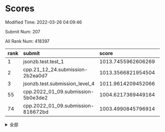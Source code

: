 # Scores

Modified Time: 2022-03-26 04:09:46

Submit Num: 207

All Rank Num: 418397

| rank |               submit               |       score        |       sigma        | pk_num |
| :--- | :--------------------------------- | :----------------- | :----------------- | :----- |
| 1    | jsonzb.test.test_1                 | 1013.7455962606269 | 0.8295913387864017 | 8084   |
| 2    | cpp.21_12_24.submission-2b2ea0d7   | 1013.3566821954504 | 0.8142512435070537 | 8089   |
| 3    | jsonzb.test.submission_level_4     | 1011.9614209452066 | 0.7698005534462051 | 8086   |
| 55   | cpp.2022_01_09.submission-5b0e3de2 | 1004.6217369449164 | 0.7123783756121124 | 8088   |
| 74   | cpp.2022_01_09.submission-816672bd | 1003.4990845796914 | 0.716172395870941  | 8085   |


<details>
<summary>全部</summary>

| rank |                 submit                 |       score        |       sigma        | pk_num |
| :--- | :------------------------------------- | :----------------- | :----------------- | :----- |
| 1    | jsonzb.test.test_1                     | 1013.7455962606269 | 0.8295913387864017 | 8084   |
| 2    | cpp.21_12_24.submission-2b2ea0d7       | 1013.3566821954504 | 0.8142512435070537 | 8089   |
| 3    | jsonzb.test.submission_level_4         | 1011.9614209452066 | 0.7698005534462051 | 8086   |
| 4    | gobigger.level_3.submission_level_3_25 | 1011.6389785769459 | 0.7604231894435073 | 8091   |
| 5    | gobigger.level_3.submission_level_3_3  | 1011.5050788679733 | 0.7905208774769269 | 8086   |
| 6    | gobigger.level_3.submission_level_3_8  | 1011.3352726618033 | 0.7588308445806113 | 8091   |
| 7    | gobigger.level_3.submission_level_3_27 | 1011.1779990702263 | 0.7567773444421629 | 8086   |
| 8    | gobigger.level_3.submission_level_3_22 | 1011.0728466883318 | 0.7702592724062352 | 8087   |
| 9    | gobigger.level_3.submission_level_3_1  | 1011.0623862707225 | 0.7659520823940229 | 8088   |
| 10   | gobigger.level_3.submission_level_3_26 | 1011.0371204431015 | 0.7842909264664512 | 8083   |
| 11   | gobigger.level_3.submission_level_3_15 | 1010.9404716222381 | 0.7759205095523695 | 8088   |
| 12   | gobigger.level_3.submission_level_3_30 | 1010.7829324561618 | 0.7792888829932403 | 8084   |
| 13   | gobigger.level_3.submission_level_3_24 | 1010.6432087921919 | 0.7648236064798157 | 8085   |
| 14   | gobigger.level_3.submission_level_3_32 | 1010.6049061572363 | 0.7812362688690273 | 8086   |
| 15   | gobigger.level_3.submission_level_3_29 | 1010.4642268102475 | 0.7839937599674166 | 8083   |
| 16   | gobigger.level_3.submission_level_3_18 | 1010.3885765473163 | 0.765509595531796  | 8087   |
| 17   | gobigger.level_3.submission_level_3_31 | 1010.3726954346121 | 0.754755339140662  | 8084   |
| 18   | gobigger.level_3.submission_level_3_19 | 1010.3637797803682 | 0.7644371665896186 | 8085   |
| 19   | gobigger.level_3.submission_level_3_12 | 1010.2883021494367 | 0.7677271069961633 | 8078   |
| 20   | gobigger.level_3.submission_level_3_45 | 1010.2503000764249 | 0.763803232943031  | 8085   |
| 21   | gobigger.level_3.submission_level_3_44 | 1010.1991737123475 | 0.7643899398599093 | 8087   |
| 22   | gobigger.level_3.submission_level_3_17 | 1010.1973054905811 | 0.7607190694635543 | 8084   |
| 23   | gobigger.level_3.submission_level_3_11 | 1010.175237255036  | 0.7741720256445392 | 8090   |
| 24   | gobigger.level_3.submission_level_3_43 | 1010.1747787086293 | 0.7540500215696052 | 8080   |
| 25   | gobigger.level_3.submission_level_3_41 | 1010.1568082019091 | 0.7496797228876826 | 8080   |
| 26   | gobigger.level_3.submission_level_3_4  | 1010.1143015167274 | 0.7760611270629241 | 8090   |
| 27   | gobigger.level_3.submission_level_3_13 | 1010.0010899006755 | 0.7528754782391233 | 8082   |
| 28   | gobigger.level_3.submission_level_3_9  | 1009.9929348844304 | 0.7634187430633236 | 8084   |
| 29   | gobigger.level_3.submission_level_3_10 | 1009.8498986596509 | 0.7530366822823568 | 8085   |
| 30   | gobigger.level_3.submission_level_3_47 | 1009.8460320459099 | 0.7490906807197693 | 8083   |
| 31   | gobigger.level_3.submission_level_3_42 | 1009.8291593419804 | 0.7746141674263959 | 8086   |
| 32   | gobigger.level_3.submission_level_3_7  | 1009.784043321959  | 0.7629738502235558 | 8084   |
| 33   | gobigger.level_3.submission_level_3_36 | 1009.7450643262387 | 0.7508701273834555 | 8088   |
| 34   | gobigger.level_3.submission_level_3_6  | 1009.7438791784358 | 0.7597576989915062 | 8082   |
| 35   | gobigger.level_3.submission_level_3_38 | 1009.7241810032128 | 0.7533955779788685 | 8086   |
| 36   | gobigger.level_3.submission_level_3_49 | 1009.693591063067  | 0.7383331379985861 | 8087   |
| 37   | gobigger.level_3.submission_level_3_23 | 1009.689455933524  | 0.745111303594277  | 8084   |
| 38   | gobigger.level_3.submission_level_3_14 | 1009.6853438445725 | 0.7530259417336947 | 8083   |
| 39   | gobigger.level_3.submission_level_3_28 | 1009.6818248270102 | 0.7691137391067301 | 8089   |
| 40   | gobigger.level_3.submission_level_3_37 | 1009.674860096401  | 0.761517214599147  | 8090   |
| 41   | gobigger.level_3.submission_level_3_2  | 1009.4944795573498 | 0.7474876563167083 | 8082   |
| 42   | gobigger.level_3.submission_level_3_48 | 1009.4449220596052 | 0.7429292964179499 | 8085   |
| 43   | gobigger.level_3.submission_level_3_40 | 1009.3799088135346 | 0.7459191366130994 | 8085   |
| 44   | gobigger.level_3.submission_level_3_21 | 1009.3531246259228 | 0.7355184555971063 | 8086   |
| 45   | gobigger.level_3.submission_level_3_0  | 1009.3448345321976 | 0.7450679867744291 | 8080   |
| 46   | gobigger.level_3.submission_level_3_20 | 1009.336393738547  | 0.750669510557345  | 8075   |
| 47   | gobigger.level_3.submission_level_3_16 | 1009.2129955286247 | 0.7519664527497434 | 8076   |
| 48   | gobigger.level_3.submission_level_3_33 | 1009.2085663605575 | 0.7552379669219983 | 8090   |
| 49   | gobigger.level_3.submission_level_3_35 | 1009.1277756166187 | 0.7381138930113834 | 8086   |
| 50   | gobigger.level_3.submission_level_3_46 | 1008.960198896878  | 0.7322882963550436 | 8084   |
| 51   | gobigger.level_3.submission_level_3_34 | 1008.8951438543637 | 0.7336702677008947 | 8084   |
| 52   | gobigger.level_3.submission_level_3_39 | 1008.2082440741693 | 0.7499320933938454 | 8086   |
| 53   | gobigger.level_3.submission_level_3_5  | 1008.0000572754602 | 0.7497498183273488 | 8088   |
| 54   | gobigger.level_1.submission_level_1_26 | 1005.8058911289373 | 0.7365718069659896 | 8090   |
| 55   | cpp.2022_01_09.submission-5b0e3de2     | 1004.6217369449164 | 0.7123783756121124 | 8088   |
| 56   | gobigger.level_1.submission_level_1_13 | 1004.2258843189937 | 0.7088012860538194 | 8085   |
| 57   | gobigger.level_1.submission_level_1_36 | 1004.2069662988438 | 0.7208754244291212 | 8087   |
| 58   | gobigger.level_1.submission_level_1_3  | 1004.199584781021  | 0.7216198326725849 | 8090   |
| 59   | gobigger.level_1.submission_level_1_34 | 1004.1672773995513 | 0.7059497577482158 | 8086   |
| 60   | gobigger.level_1.submission_level_1_15 | 1004.084034242406  | 0.7226540261933444 | 8085   |
| 61   | gobigger.level_1.submission_level_1_49 | 1004.0381247903206 | 0.7302974461392612 | 8082   |
| 62   | gobigger.level_1.submission_level_1_4  | 1003.8748193761825 | 0.707660448321028  | 8084   |
| 63   | gobigger.level_1.submission_level_1_37 | 1003.8153530121334 | 0.7238932681451525 | 8087   |
| 64   | gobigger.level_1.submission_level_1_33 | 1003.812846459094  | 0.7196607788949505 | 8084   |
| 65   | gobigger.level_1.submission_level_1_16 | 1003.7907504510177 | 0.7234450174075373 | 8083   |
| 66   | gobigger.level_1.submission_level_1_24 | 1003.7795574215319 | 0.7140731821885027 | 8083   |
| 67   | gobigger.level_1.submission_level_1_42 | 1003.7757420425099 | 0.716325470904346  | 8087   |
| 68   | gobigger.level_1.submission_level_1_17 | 1003.7194465875041 | 0.7187335630643118 | 8089   |
| 69   | gobigger.level_1.submission_level_1_14 | 1003.6696948509642 | 0.7122208478746199 | 8090   |
| 70   | gobigger.level_1.submission_level_1_18 | 1003.6656655792528 | 0.722049926012477  | 8088   |
| 71   | gobigger.level_1.submission_level_1_22 | 1003.6542112266035 | 0.7331936291795573 | 8085   |
| 72   | gobigger.level_1.submission_level_1_19 | 1003.5430954047171 | 0.7221680340582746 | 8082   |
| 73   | gobigger.level_1.submission_level_1_20 | 1003.4993570275103 | 0.7212566980841854 | 8085   |
| 74   | cpp.2022_01_09.submission-816672bd     | 1003.4990845796914 | 0.716172395870941  | 8085   |
| 75   | gobigger.level_1.submission_level_1_6  | 1003.4605201092967 | 0.7130834579682077 | 8087   |
| 76   | gobigger.level_1.submission_level_1_30 | 1003.3805943013833 | 0.7235085737188844 | 8087   |
| 77   | gobigger.level_1.submission_level_1_29 | 1003.3726193753192 | 0.714708458415651  | 8077   |
| 78   | gobigger.level_1.submission_level_1_25 | 1003.3202585461896 | 0.7101473660864878 | 8086   |
| 79   | gobigger.level_1.submission_level_1_5  | 1003.3183815091653 | 0.7166032998026161 | 8086   |
| 80   | gobigger.level_1.submission_level_1_28 | 1003.3089209460553 | 0.719777797353305  | 8078   |
| 81   | gobigger.level_1.submission_level_1_23 | 1003.2905913581915 | 0.7097350684304707 | 8079   |
| 82   | gobigger.level_1.submission_level_1_0  | 1003.2778034157367 | 0.7025011178263556 | 8086   |
| 83   | gobigger.level_1.submission_level_1_21 | 1003.1764239441228 | 0.7191689981986701 | 8087   |
| 84   | gobigger.level_1.submission_level_1_12 | 1003.1680132294545 | 0.7093001326134861 | 8083   |
| 85   | gobigger.level_1.submission_level_1_45 | 1003.161931421524  | 0.7172649201691563 | 8091   |
| 86   | gobigger.level_1.submission_level_1_31 | 1003.1589077550684 | 0.7179603485055119 | 8080   |
| 87   | gobigger.level_1.submission_level_1_27 | 1003.1570183003712 | 0.7218158853045286 | 8084   |
| 88   | gobigger.level_1.submission_level_1_46 | 1003.0889542892139 | 0.7244061285718701 | 8086   |
| 89   | gobigger.level_1.submission_level_1_8  | 1003.060170167451  | 0.7147610435030973 | 8090   |
| 90   | gobigger.level_1.submission_level_1_43 | 1002.9788620487865 | 0.7138395151464412 | 8085   |
| 91   | gobigger.level_1.submission_level_1_9  | 1002.9759859524773 | 0.718182587025239  | 8087   |
| 92   | gobigger.level_1.submission_level_1_2  | 1002.9253825215569 | 0.717313419787105  | 8083   |
| 93   | gobigger.level_1.submission_level_1_7  | 1002.9035156230105 | 0.7243558188178327 | 8086   |
| 94   | gobigger.level_1.submission_level_1_47 | 1002.8876162025109 | 0.7133021863119474 | 8084   |
| 95   | gobigger.level_1.submission_level_1_44 | 1002.848319435629  | 0.7164791760284619 | 8079   |
| 96   | gobigger.level_1.submission_level_1_35 | 1002.8482682365092 | 0.7190495274592598 | 8087   |
| 97   | gobigger.level_1.submission_level_1_48 | 1002.8102214376485 | 0.7111528389212249 | 8084   |
| 98   | gobigger.level_1.submission_level_1_1  | 1002.7112536320617 | 0.7196550807659707 | 8083   |
| 99   | gobigger.level_1.submission_level_1_39 | 1002.6687403637447 | 0.7087236232979762 | 8091   |
| 100  | gobigger.level_1.submission_level_1_32 | 1002.5606722578646 | 0.7136125491253893 | 8086   |
| 101  | gobigger.level_1.submission_level_1_11 | 1002.5598331692726 | 0.7230963289175067 | 8084   |
| 102  | gobigger.level_1.submission_level_1_38 | 1002.5574838919258 | 0.7198836964971385 | 8083   |
| 103  | gobigger.level_1.submission_level_1_10 | 1002.1457358265272 | 0.7057079158764981 | 8084   |
| 104  | gobigger.level_1.submission_level_1_41 | 1001.9523142362116 | 0.7146369777270073 | 8086   |
| 105  | gobigger.level_1.submission_level_1_40 | 1001.8493507215267 | 0.6970830155884354 | 8085   |
| 106  | gobigger.random.submission_random_27   | 997.8040382979802  | 0.701960053983141  | 8086   |
| 107  | gobigger.random.submission_random_10   | 997.3930614622224  | 0.7175842068069981 | 8083   |
| 108  | gobigger.random.submission_random_11   | 997.2495655182485  | 0.7104849814953652 | 8085   |
| 109  | gobigger.random.submission_random_26   | 997.0578922389064  | 0.7275486878420172 | 8082   |
| 110  | gobigger.random.submission_random_18   | 997.0080080785319  | 0.707954768905047  | 8082   |
| 111  | gobigger.random.submission_random_42   | 996.8561763005434  | 0.7018676908398434 | 8080   |
| 112  | gobigger.random.submission_random_17   | 996.8025517264596  | 0.7114308201440506 | 8084   |
| 113  | gobigger.random.submission_random_6    | 996.6944317386236  | 0.7106346176251875 | 8079   |
| 114  | gobigger.random.submission_random_9    | 996.594265640162   | 0.7098046982661266 | 8080   |
| 115  | gobigger.random.submission_random_1    | 996.5719157945338  | 0.7040069126877891 | 8086   |
| 116  | gobigger.random.submission_random_31   | 996.4671566073205  | 0.7135740807558967 | 8086   |
| 117  | gobigger.random.submission_random_28   | 996.4530219476501  | 0.697003452718944  | 8086   |
| 118  | gobigger.random.submission_random_24   | 996.3284653837363  | 0.6979129782684236 | 8085   |
| 119  | gobigger.random.submission_random_16   | 996.3036929985179  | 0.7094675452783918 | 8085   |
| 120  | gobigger.random.submission_random_41   | 996.2788205887583  | 0.7086273121155605 | 8084   |
| 121  | gobigger.random.submission_random_29   | 996.2454791609938  | 0.7123920893435718 | 8083   |
| 122  | gobigger.random.submission_random_38   | 996.2376180954527  | 0.7167149239261347 | 8088   |
| 123  | gobigger.random.submission_random_0    | 996.2349006894376  | 0.7147126657131186 | 8085   |
| 124  | gobigger.random.submission_random_36   | 996.0995516548786  | 0.719294188240465  | 8089   |
| 125  | gobigger.random.submission_random_46   | 996.0953999034432  | 0.7074182502231591 | 8087   |
| 126  | gobigger.random.submission_random_4    | 996.0680681652874  | 0.7016888350223597 | 8087   |
| 127  | gobigger.random.submission_random_8    | 996.0653610370605  | 0.7169930707836593 | 8082   |
| 128  | gobigger.random.submission_random_2    | 996.0390230487614  | 0.7032708170519507 | 8084   |
| 129  | gobigger.random.submission_random_44   | 995.9907926993918  | 0.7050969746926259 | 8089   |
| 130  | gobigger.random.submission_random_33   | 995.9222694383404  | 0.7102495865516387 | 8087   |
| 131  | gobigger.random.submission_random_49   | 995.8473333308787  | 0.7113246384534327 | 8089   |
| 132  | gobigger.random.submission_random_30   | 995.8458492589695  | 0.7099340331513763 | 8085   |
| 133  | gobigger.random.submission_random_21   | 995.783160928975   | 0.712788787642452  | 8089   |
| 134  | gobigger.random.submission_random_35   | 995.7434227584608  | 0.7188760157548304 | 8080   |
| 135  | gobigger.random.submission_random_22   | 995.7419147888684  | 0.7176500180287337 | 8078   |
| 136  | gobigger.random.submission_random_5    | 995.6659143230771  | 0.7088810144264963 | 8088   |
| 137  | gobigger.random.submission_random_32   | 995.6565040425837  | 0.7130691039957398 | 8087   |
| 138  | gobigger.random.submission_random_3    | 995.6266435635204  | 0.7029806865923144 | 8081   |
| 139  | gobigger.random.submission_random_48   | 995.5887668020409  | 0.7201377238821214 | 8089   |
| 140  | gobigger.random.submission_random_13   | 995.5863867065615  | 0.7076978515985997 | 8084   |
| 141  | gobigger.random.submission_random_25   | 995.5396268386535  | 0.7165365734674565 | 8081   |
| 142  | gobigger.random.submission_random_47   | 995.4806159077854  | 0.7152785124550827 | 8084   |
| 143  | gobigger.random.submission_random_43   | 995.4631578022098  | 0.710148576161226  | 8083   |
| 144  | gobigger.random.submission_random_14   | 995.4395565932978  | 0.7186038903208616 | 8087   |
| 145  | gobigger.random.submission_random_7    | 995.3106020154685  | 0.7104564827949095 | 8085   |
| 146  | gobigger.random.submission_random_12   | 995.1807294195029  | 0.7252043342851386 | 8085   |
| 147  | gobigger.random.submission_random_23   | 995.0334203792814  | 0.7241462295786162 | 8088   |
| 148  | gobigger.random.submission_random_15   | 994.9795918591055  | 0.7206047924180008 | 8084   |
| 149  | gobigger.random.submission_random_20   | 994.9343032884685  | 0.7101964553800514 | 8084   |
| 150  | gobigger.random.submission_random_39   | 994.9146750300295  | 0.7134569561312489 | 8082   |
| 151  | gobigger.random.submission_random_37   | 994.7047411171997  | 0.7132364102930645 | 8080   |
| 152  | gobigger.random.submission_random_19   | 994.4627733130266  | 0.7146560811302455 | 8087   |
| 153  | gobigger.random.submission_random_45   | 994.3530996087576  | 0.7214622342421118 | 8086   |
| 154  | gobigger.random.submission_random_40   | 994.3056699198277  | 0.7342262633624617 | 8088   |
| 155  | gobigger.random.submission_random_34   | 994.2359595263105  | 0.7161526547431786 | 8078   |
| 156  | gobigger.level_2.submission_level_2_2  | 993.5898495400717  | 0.7355585683361762 | 8083   |
| 157  | gobigger.level_2.submission_level_2_38 | 993.4935323795713  | 0.730889655619754  | 8082   |
| 158  | gobigger.level_2.submission_level_2_20 | 993.4469653903013  | 0.7483670491802633 | 8086   |
| 159  | gobigger.level_2.submission_level_2_37 | 993.259431449978   | 0.7277786798087782 | 8082   |
| 160  | gobigger.level_2.submission_level_2_17 | 993.2273492484125  | 0.7464883083071983 | 8088   |
| 161  | gobigger.level_2.submission_level_2_18 | 993.1918763643786  | 0.7315758655001657 | 8084   |
| 162  | gobigger.level_2.submission_level_2_21 | 993.17999947054    | 0.7207909669781907 | 8081   |
| 163  | gobigger.level_2.submission_level_2_15 | 993.172176179069   | 0.7320605064113367 | 8086   |
| 164  | gobigger.level_2.submission_level_2_43 | 993.1153182031874  | 0.736371140967261  | 8087   |
| 165  | gobigger.level_2.submission_level_2_13 | 993.1096272459857  | 0.7429078564172233 | 8089   |
| 166  | gobigger.level_2.submission_level_2_36 | 993.0830923510928  | 0.7475878646065434 | 8083   |
| 167  | gobigger.level_2.submission_level_2_4  | 993.0697467083559  | 0.75503857166326   | 8081   |
| 168  | gobigger.level_2.submission_level_2_46 | 993.012710744973   | 0.7251540777102385 | 8082   |
| 169  | gobigger.level_2.submission_level_2_6  | 992.9900930539453  | 0.7344108187004819 | 8084   |
| 170  | gobigger.level_2.submission_level_2_33 | 992.8701138842788  | 0.7460140526644731 | 8089   |
| 171  | gobigger.level_2.submission_level_2_19 | 992.8632906141573  | 0.7455944845664976 | 8085   |
| 172  | gobigger.level_2.submission_level_2_9  | 992.8317641976512  | 0.7428604902857663 | 8086   |
| 173  | gobigger.level_2.submission_level_2_12 | 992.7473329206343  | 0.7404838991486905 | 8081   |
| 174  | gobigger.level_2.submission_level_2_40 | 992.6918817026485  | 0.7380846603920089 | 8088   |
| 175  | gobigger.level_2.submission_level_2_10 | 992.6238275537012  | 0.7569139662230635 | 8082   |
| 176  | gobigger.level_2.submission_level_2_3  | 992.494414460666   | 0.7369961474978075 | 8083   |
| 177  | gobigger.level_2.submission_level_2_47 | 992.481652541013   | 0.733818163326805  | 8087   |
| 178  | gobigger.level_2.submission_level_2_11 | 992.3201627070747  | 0.7371164133358129 | 8093   |
| 179  | gobigger.level_2.submission_level_2_27 | 992.287987576091   | 0.7355060940947707 | 8088   |
| 180  | gobigger.level_2.submission_level_2_41 | 992.2810303543437  | 0.7390967416028579 | 8081   |
| 181  | gobigger.level_2.submission_level_2_7  | 992.2261933097565  | 0.738910474684453  | 8082   |
| 182  | gobigger.level_2.submission_level_2_1  | 992.1901626080095  | 0.7391262416552145 | 8085   |
| 183  | gobigger.level_2.submission_level_2_42 | 992.1063730776121  | 0.7360483183245289 | 8079   |
| 184  | gobigger.level_2.submission_level_2_31 | 992.04339290397    | 0.7719410866573677 | 8083   |
| 185  | gobigger.level_2.submission_level_2_0  | 992.0255544499112  | 0.7403651680745846 | 8087   |
| 186  | gobigger.level_2.submission_level_2_22 | 992.0125943727763  | 0.7484045497929006 | 8089   |
| 187  | gobigger.level_2.submission_level_2_23 | 991.9538293189282  | 0.7608035972258845 | 8093   |
| 188  | gobigger.level_2.submission_level_2_29 | 991.9377309125914  | 0.7483172852034179 | 8090   |
| 189  | gobigger.level_2.submission_level_2_28 | 991.9305407145258  | 0.7359595957875606 | 8085   |
| 190  | gobigger.level_2.submission_level_2_8  | 991.9022626889276  | 0.7363488097414321 | 8092   |
| 191  | gobigger.level_2.submission_level_2_25 | 991.8779622357356  | 0.759758464175098  | 8083   |
| 192  | gobigger.level_2.submission_level_2_49 | 991.8432742257341  | 0.7633143152831681 | 8085   |
| 193  | gobigger.level_2.submission_level_2_26 | 991.8301336249012  | 0.7487191513488087 | 8084   |
| 194  | gobigger.level_2.submission_level_2_14 | 991.7923157297314  | 0.745446947784745  | 8090   |
| 195  | gobigger.level_2.submission_level_2_5  | 991.712892441953   | 0.7534338935915409 | 8082   |
| 196  | gobigger.level_2.submission_level_2_39 | 991.6824666741027  | 0.745969926788039  | 8087   |
| 197  | gobigger.level_2.submission_level_2_16 | 991.612897537289   | 0.7446919650875395 | 8088   |
| 198  | gobigger.level_2.submission_level_2_24 | 991.5412604579675  | 0.7444740411366745 | 8084   |
| 199  | gobigger.level_2.submission_level_2_44 | 991.493454129932   | 0.7594799289170872 | 8087   |
| 200  | gobigger.level_2.submission_level_2_45 | 991.2573805215264  | 0.7401767744889686 | 8085   |
| 201  | gobigger.level_2.submission_level_2_32 | 991.1546863218856  | 0.7357393542313039 | 8091   |
| 202  | gobigger.level_2.submission_level_2_48 | 990.9024853551443  | 0.7515201866596055 | 8085   |
| 203  | gobigger.level_2.submission_level_2_35 | 990.4891756485912  | 0.7761164959116359 | 8087   |
| 204  | gobigger.level_2.submission_level_2_34 | 990.1479923191894  | 0.7676411958455166 | 8081   |
| 205  | gobigger.level_2.submission_level_2_30 | 989.776923296185   | 0.7600914530957045 | 8083   |
| 206  | gobigger.none.submission_none_0        | 978.0463552200389  | 1.24456485305512   | 8082   |
| 207  | gobigger.none.submission_none_1        | 974.9979319267435  | 1.504304690469038  | 8079   |

</details>